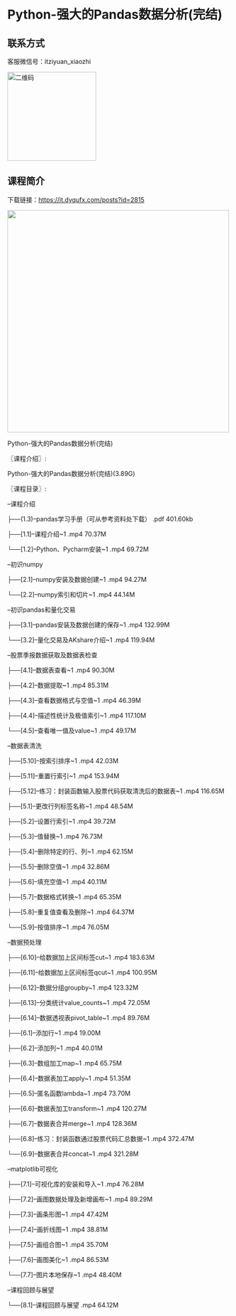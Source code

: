 # Python-强大的Pandas数据分析(完结)

## 联系方式

客服微信号：itziyuan_xiaozhi

<img src="https://ziyuanyun.oss-cn-guangzhou.aliyuncs.com/common/20240614073449/666b82192834a.jpg" width="200" height="200" alt="二维码">

## 课程简介

下载链接：https://it.dyqufx.com/posts?id=2815

<img src="https://ziyuanyun.oss-cn-guangzhou.aliyuncs.com/yun/20240515184333/664491d50666f.jpg" width="500" alt="">

  Python-强大的Pandas数据分析(完结)



 〖课程介绍〗:

 Python-强大的Pandas数据分析(完结)(3.89G)

 〖课程目录〗:

 &#8211;课程介绍

 ├──(1.3)&#8211;pandas学习手册（可从参考资料处下载） .pdf 401.60kb

 ├──[1.1]&#8211;课程介绍~1 .mp4 70.37M

 └──[1.2]&#8211;Python、Pycharm安装~1 .mp4 69.72M

 &#8211;初识numpy

 ├──[2.1]&#8211;numpy安装及数据创建~1 .mp4 94.27M

 └──[2.2]&#8211;numpy索引和切片~1 .mp4 44.14M

 &#8211;初识pandas和量化交易

 ├──[3.1]&#8211;pandas安装及数据创建的保存~1 .mp4 132.99M

 └──[3.2]&#8211;量化交易及AKshare介绍~1 .mp4 119.94M

 &#8211;股票季报数据获取及数据表检查

 ├──[4.1]&#8211;数据表查看~1 .mp4 90.30M

 ├──[4.2]&#8211;数据提取~1 .mp4 85.31M

 ├──[4.3]&#8211;查看数据格式与空值~1 .mp4 46.39M

 ├──[4.4]&#8211;描述性统计及极值索引~1 .mp4 117.10M

 └──[4.5]&#8211;查看唯一值及value~1 .mp4 49.17M

 &#8211;数据表清洗

 ├──[5.10]&#8211;按索引排序~1 .mp4 42.03M

 ├──[5.11]&#8211;重置行索引~1 .mp4 153.94M

 ├──[5.12]&#8211;练习：封装函数输入股票代码获取清洗后的数据表~1 .mp4 116.65M

 ├──[5.1]&#8211;更改行列标签名称~1 .mp4 48.54M

 ├──[5.2]&#8211;设置行索引~1 .mp4 39.72M

 ├──[5.3]&#8211;值替换~1 .mp4 76.73M

 ├──[5.4]&#8211;删除特定的行、列~1 .mp4 62.15M

 ├──[5.5]&#8211;删除空值~1 .mp4 32.86M

 ├──[5.6]&#8211;填充空值~1 .mp4 40.11M

 ├──[5.7]&#8211;数据格式转换~1 .mp4 65.35M

 ├──[5.8]&#8211;重复值查看及删除~1 .mp4 64.37M

 └──[5.9]&#8211;按值排序~1 .mp4 76.05M

 &#8211;数据预处理

 ├──[6.10]&#8211;给数据加上区间标签cut~1 .mp4 183.63M

 ├──[6.11]&#8211;给数据加上区间标签qcut~1 .mp4 100.95M

 ├──[6.12]&#8211;数据分组groupby~1 .mp4 123.32M

 ├──[6.13]&#8211;分类统计value_counts~1 .mp4 72.05M

 ├──[6.14]&#8211;数据透视表pivot_table~1 .mp4 89.76M

 ├──[6.1]&#8211;添加行~1 .mp4 19.00M

 ├──[6.2]&#8211;添加列~1 .mp4 40.01M

 ├──[6.3]&#8211;数组加工map~1 .mp4 65.75M

 ├──[6.4]&#8211;数据表加工apply~1 .mp4 51.35M

 ├──[6.5]&#8211;匿名函数lambda~1 .mp4 73.70M

 ├──[6.6]&#8211;数据表加工transform~1 .mp4 120.27M

 ├──[6.7]&#8211;数据表合并merge~1 .mp4 128.36M

 ├──[6.8]&#8211;练习：封装函数通过股票代码汇总数据~1 .mp4 372.47M

 └──[6.9]&#8211;数据表合并concat~1 .mp4 321.28M

 &#8211;matplotlib可视化

 ├──[7.1]&#8211;可视化库的安装和导入~1 .mp4 76.28M

 ├──[7.2]&#8211;画图数据处理及新增画布~1 .mp4 89.29M

 ├──[7.3]&#8211;画条形图~1 .mp4 47.42M

 ├──[7.4]&#8211;画折线图~1 .mp4 38.81M

 ├──[7.5]&#8211;画组合图~1 .mp4 35.70M

 ├──[7.6]&#8211;画图美化~1 .mp4 86.53M

 └──[7.7]&#8211;图片本地保存~1 .mp4 48.40M

 &#8211;课程回顾与展望

 └──[8.1]&#8211;课程回顾与展望 .mp4 64.12M

  